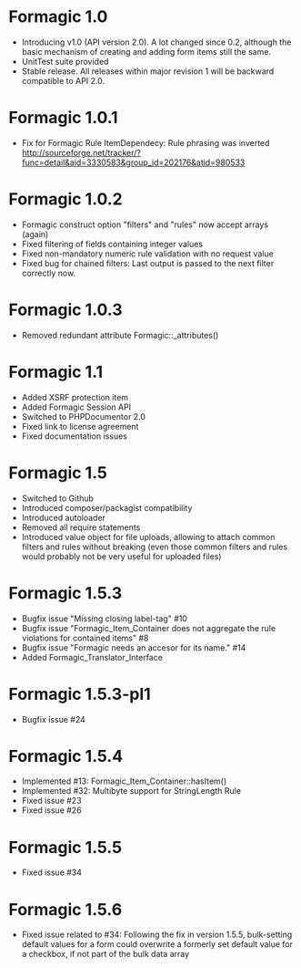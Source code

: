 Formagic 1.0
============
* Introducing v1.0 (API version 2.0). A lot changed since 0.2, although the
  basic mechanism of creating and adding form items still the same.
* UnitTest suite provided
* Stable release. All releases within major revision 1 will be backward
  compatible to API 2.0.

Formagic 1.0.1
==============
* Fix for Formagic Rule ItemDependecy: Rule phrasing was inverted
  http://sourceforge.net/tracker/?func=detail&aid=3330583&group_id=202176&atid=980533

Formagic 1.0.2
==============
* Formagic construct option "filters" and "rules" now accept arrays (again)
* Fixed filtering of fields containing integer values
* Fixed non-mandatory numeric rule validation with no request value
* Fixed bug for chained filters: Last output is passed to the next filter
  correctly now.

Formagic 1.0.3
==============
* Removed redundant attribute Formagic::_attributes()

Formagic 1.1
============
* Added XSRF protection item
* Added Formagic Session API
* Switched to PHPDocumentor 2.0
* Fixed link to license agreement
* Fixed documentation issues

Formagic 1.5
============
* Switched to Github
* Introduced composer/packagist compatibility
* Introduced autoloader
* Removed all require statements
* Introduced value object for file uploads, allowing to attach common filters and rules without breaking (even those
  common filters and rules would probably not be very useful for uploaded files)

Formagic 1.5.3
==============
* Bugfix issue "Missing closing label-tag" #10
* Bugfix issue "Formagic_Item_Container does not aggregate the rule violations for contained items" #8
* Bugfix issue "Formagic needs an accesor for its name." #14
* Added Formagic_Translator_Interface

Formagic 1.5.3-pl1
==================
* Bugfix issue #24

Formagic 1.5.4
==============
* Implemented #13: Formagic_Item_Container::hasItem()
* Implemented #32: Multibyte support for StringLength Rule
* Fixed issue #23
* Fixed issue #26

Formagic 1.5.5
==============
* Fixed issue #34

Formagic 1.5.6
==============
* Fixed issue related to #34: Following the fix in version 1.5.5, bulk-setting default values for a form could overwrite 
  a formerly set default value for a checkbox, if not part of the bulk data array
